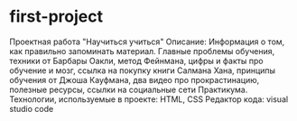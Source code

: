 # first-project
Проектная работа "Научиться учиться"
Описание: 
Информация о том, как правильно запоминать материал. Главные проблемы обучения, техники от Барбары Оакли, метод Фейнмана, цифры и факты про обучение и мозг, ссылка на покупку книги Салмана Хана, принципы обучения от Джоша Кауфмана, два видео про прокрастинацию, полезные ресурсы, ссылки на социальные сети Практикума.
Технологии, используемые в проекте: HTML, CSS
Редактор кода: visual studio code
